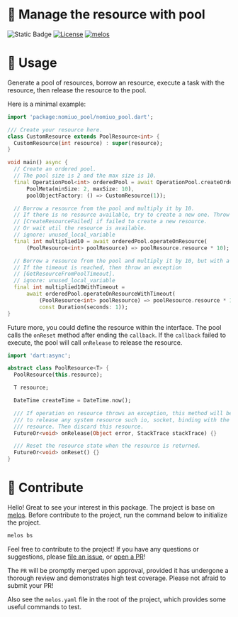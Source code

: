 # :blossom: Manage the resource with pool
![Static Badge](https://img.shields.io/badge/coverage-90%25-green?logo=TestCafe)
[![License](https://img.shields.io/badge/License-BSD%203--Clause-blue.svg)](https://opensource.org/licenses/BSD-3-Clause)
[![melos](https://img.shields.io/badge/maintained%20with-melos-f700ff.svg?style=flat-square)](https://github.com/invertase/melos)
# :carousel_horse: Usage
Generate a pool of resources, borrow an resource, execute a task with 
the resource, then release the resource to the pool.

Here is a minimal example: 
```dart
import 'package:nomiuo_pool/nomiuo_pool.dart';

/// Create your resource here.
class CustomResource extends PoolResource<int> {
  CustomResource(int resource) : super(resource);
}

void main() async {
  // Create an ordered pool.
  // The pool size is 2 and the max size is 10.
  final OperationPool<int> orderedPool = await OperationPool.createOrderedPool(
      PoolMeta(minSize: 2, maxSize: 10),
      poolObjectFactory: () => CustomResource(1));

  // Borrow a resource from the pool and multiply it by 10.
  // If there is no resource available, try to create a new one. Throw
  // [CreateResourceFailed] if failed to create a new resource.
  // Or wait util the resource is available.
  // ignore: unused_local_variable
  final int multiplied10 = await orderedPool.operateOnResource(
      (PoolResource<int> poolResource) => poolResource.resource * 10);

  // Borrow a resource from the pool and multiply it by 10, but with a timeout.
  // If the timeout is reached, then throw an exception
  // [GetResourceFromPoolTimeout].
  // ignore: unused_local_variable
  final int multiplied10WithTimeout =
      await orderedPool.operateOnResourceWithTimeout(
          (PoolResource<int> poolResource) => poolResource.resource * 10,
          const Duration(seconds: 1));
}
```

Future more, you could define the resource within the interface. The pool 
calls the `onReset` method after ending the `callback`. If the `callback` 
failed to execute, the pool will call `onRelease` to release the resource.
```dart
import 'dart:async';

abstract class PoolResource<T> {
  PoolResource(this.resource);

  T resource;

  DateTime createTime = DateTime.now();

  /// If operation on resource throws an exception, this method will be called
  /// to release any system resource such io, socket, binding with the
  /// resource. Then discard this resource.
  FutureOr<void> onRelease(Object error, StackTrace stackTrace) {}

  /// Reset the resource state when the resource is returned.
  FutureOr<void> onReset() {}
}
```

# :heart_decoration: Contribute
Hello! Great to see your interest in this package.
The project is base on [melos](https://melos.invertase.dev/). Before 
contribute to the project, run the command below to initialize the project.
```bash
melos bs
```
Feel free to contribute to the project! If you have any questions or suggestions, 
please [file an issue](https://github.com/nomiuo-nightfall/nomiuo-dart-util/issues),
or [open a PR](https://github.com/nomiuo-nightfall/nomiuo-dart-util/pulls)!

The `PR` will be promptly merged upon approval, provided it has undergone a 
thorough review and demonstrates high test coverage. Please not afraid to 
submit your PR!

Also see the `melos.yaml` file in the root of the project, which provides 
some useful commands to test.


